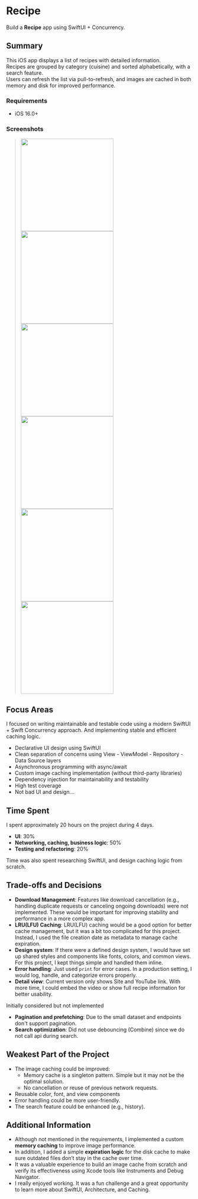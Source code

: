 # Recipe

Build a **Recipe** app using SwiftUI + Concurrency.

## Summary

This iOS app displays a list of recipes with detailed information.  
Recipes are grouped by category (cuisine) and sorted alphabetically, with a search feature.  
Users can refresh the list via pull-to-refresh, and images are cached in both memory and disk for improved performance.  

### Requirements

- iOS 16.0+

### Screenshots

> <img src="https://github.com/user-attachments/assets/aa094716-b060-4cfa-88d2-26320d60fb90" width="250"/>
> <img src="https://github.com/user-attachments/assets/554c2c9a-420f-4105-ad45-4f931a9df458" width="250"/>
> <img src="https://github.com/user-attachments/assets/b5c36f5b-ff9d-4772-9286-ca7f88ff543f" width="250"/>
> <img src="https://github.com/user-attachments/assets/e67e0c9d-17d8-42fe-b827-3141ff4dc5cc" width="250"/>
> <img src="https://github.com/user-attachments/assets/82239ba6-66b0-4a35-950f-23ac55108c02" width="250"/>
> <img src="https://github.com/user-attachments/assets/3b5058f7-125f-4154-a4f0-c706c7001915" width="250"/>

## Focus Areas

I focused on writing maintainable and testable code using a modern SwiftUI + Swift Concurrency approach. And implementing stable and efficient caching logic.

- Declarative UI design using SwiftUI
- Clean separation of concerns using View - ViewModel - Repository - Data Source layers
- Asynchronous programming with async/await
- Custom image caching implementation (without third-party libraries)
- Dependency injection for maintainability and testability
- High test coverage
- Not bad UI and design...

## Time Spent

I spent approximately 20 hours on the project during 4 days.

- **UI**: 30%
- **Networking, caching, business logic**: 50%
- **Testing and refactoring**: 20%

Time was also spent researching SwiftUI, and design caching logic from scratch.

## Trade-offs and Decisions

- **Download Management**: Features like download cancellation (e.g., handling duplicate requests or canceling ongoing downloads) were not implemented. These would be important for improving stability and performance in a more complex app.
- **LRU(LFU) Caching**: LRU(LFU) caching would be a good option for better cache management, but it was a bit too complicated for this project. Instead, I used the file creation date as metadata to manage cache expiration.
- **Design system**: If there were a defined design system, I would have set up shared styles and components like fonts, colors, and common views. For this project,  I kept things simple and handled them inline.
- **Error handling**: Just used `print` for error cases. In a production setting, I would log, handle, and categorize errors properly.
- **Detail view**: Current version only shows Site and YouTube link. With more time, I could embed the video or show full recipe information for better usability.

Initially considered but not implemented
- **Pagination and prefetching**: Due to the small dataset and endpoints don't support pagination.
- **Search optimization**: Did not use debouncing (Combine) since we do not call api during search.

## Weakest Part of the Project

- The image caching could be improved:
  - Memory cache is a singleton pattern. Simple but it may not be the optimal solution.
  - No cancellation or reuse of previous network requests.
- Reusable color, font, and view components
- Error handling could be more user-friendly.
- The search feature could be enhanced (e.g., history).

## Additional Information

- Although not mentioned in the requirements, I implemented a custom **memory caching** to improve image performance.
- In addition, I added a simple **expiration logic** for the disk cache to make sure outdated files don’t stay in the cache over time.
- It was a valuable experience to build an image cache from scratch and verify its effectiveness using Xcode tools like Instruments and Debug Navigator.
- I really enjoyed working. It was a fun challenge and a great opportunity to learn more about SwiftUI, Architecture, and Caching.
